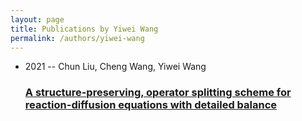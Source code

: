 ```yaml
---
layout: page
title: Publications by Yiwei Wang
permalink: /authors/yiwei-wang
---
```


<ul class="post-list">
<li><span class='post-meta'>2021 -- Chun Liu, Cheng Wang, Yiwei Wang</span><h3><a class='post-link' href="{{ site.baseurl }}/a-structure-preserving-operator-splitting-scheme-for-reaction-diffusion-equations-with-detailed-balance">A structure-preserving, operator splitting scheme for reaction-diffusion equations with detailed balance</a></h3></li>

</ul>
